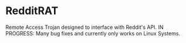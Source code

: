 # RedditRAT
Remote Access Trojan designed to interface with Reddit's API. IN PROGRESS: Many bug fixes and currently only works on Linux Systems. 
